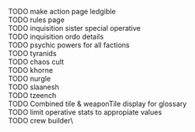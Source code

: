 TODO make action page ledgible\
TODO rules page\
TODO inquisition sister special operative\
TODO inquisition ordo details\
TODO psychic powers for all factions\
TODO tyranids\
TODO chaos cult\
TODO khorne\
TODO nurgle\
TODO slaanesh\
TODO tzeench\
TODO Combined tile & weaponTile display for glossary\
TODO limit operative stats to appropiate values\
TODO crew builder\